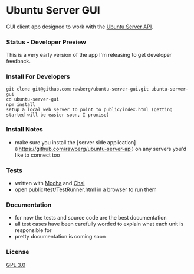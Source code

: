 Ubuntu Server GUI
=================

GUI client app designed to work with the [Ubuntu Server API](https://github.com/rawberg/ubuntu-server-api).

### Status - Developer Preview
This is a very early version of the app I'm releasing to get developer feedback.

### Install For Developers
    git clone git@github.com:rawberg/ubuntu-server-gui.git ubuntu-server-gui
    cd ubuntu-server-gui
    npm install
    setup a local web server to point to public/index.html (getting started will be easier soon, I promise)

### Install Notes
- make sure you install the [server side application]((https://github.com/rawberg/ubuntu-server-api) on any servers you'd like to connect too

### Tests
- written with [Mocha](http://visionmedia.github.com/mocha/) and [Chai](http://chaijs.com/api/bdd/)
- open public/test/TestRunner.html in a browser to run them

### Documentation
- for now the tests and source code are the best documentation
- all test cases have been carefully worded to explain what each unit is responsible for
- pretty documentation is coming soon

### License
[GPL 3.0](http://opensource.org/licenses/GPL-3.0)
